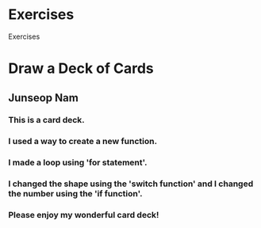 # Exercises
Exercises
<!DOCTYPE html>
<html>
    <head>
    	<script src="p5.js"></script>
        <script src="p5.sound.min.js"></script>
        <link rel="stylesheet" type="text/css" href="style.css">
        <meta charset="utf-8">
        <script src="sketch.js"></script>  	
    </head>
    <body>
    	<h1>Draw a Deck of Cards
    	<h2>Junseop Nam
        <h3>This is a card deck.
        <h3>I used a way to create a new function.
        <h3>I made a loop using 'for statement'.
        <h3>I changed the shape using the 'switch function' and I changed the number using the 'if function'.
        <h3>Please enjoy my wonderful card deck!
    </body>
</html>
